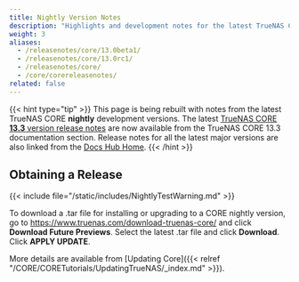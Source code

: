 ```yaml
---
title: Nightly Version Notes
description: "Highlights and development notes for the latest TrueNAS CORE nightly builds."
weight: 3
aliases:
  - /releasenotes/core/13.0beta1/
  - /releasenotes/core/13.0rc1/
  - /releasenotes/core/
  - /core/corereleasenotes/
related: false
---
```


{{< hint type="tip" >}}
This page is being rebuilt with notes from the latest TrueNAS CORE **nightly** development versions.
The latest [TrueNAS CORE **13.3** version release notes](https://www.truenas.com/docs/core/13.3/gettingstarted/corereleasenotes/) are now available from the TrueNAS CORE 13.3 documentation section.
Release notes for all the latest major versions are also linked from the [Docs Hub Home](/).
{{< /hint >}}

## Obtaining a Release

{{< include file="/static/includes/NightlyTestWarning.md" >}}

To download a <file>.tar</file> file for installing or upgrading to a CORE nightly version, go to https://www.truenas.com/download-truenas-core/ and click **Download Future Previews**.
Select the latest <file>.tar</file> file and click **Download**.
Click **APPLY UPDATE**.

More details are available from [Updating Core]({{< relref "/CORE/CORETutorials/UpdatingTrueNAS/_index.md" >}}).

